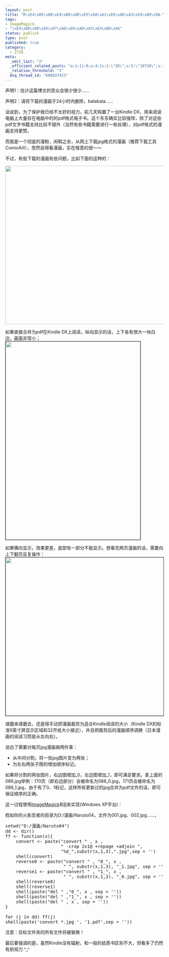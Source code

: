 ```yaml
--- 
layout: post
title: "R\xE4\xB9\x8B\xE4\xB8\x8D\xE5\x8A\xA1\xE6\xAD\xA3\xE4\xB8\x9A-\xE6\x89\xB9\xE5\xA4\x84\xE7\x90\x86\xE6\xBC\xAB\xE7\x94\xBB"
tags: 
- ImageMagick
- "\xE4\xB8\x8D\xE6\x97\xA0\xE6\xAD\xA3\xE4\xB8\x9A"
status: publish
type: post
published: true
category:
  - Z7Z8
meta: 
  _edit_last: "2"
  _efficient_related_posts: "a:1:{i:0;a:4:{s:2:\"ID\";s:5:\"10720\";s:10:\"post_title\";s:18:\"\xE9\x82\xA3\xE5\x8F\xAA\xE5\xA5\x94\xE8\xB7\x91\xE7\x9A\x84\xE9\xA9\xAC\";s:7:\"matches\";s:1:\"1\";s:9:\"permalink\";s:48:\"http://bjt.cos.name/2011/11/running-horse-movie/\";}}"
  _relation_threshold: "1"
  dsq_thread_id: "600837423"
---
```

声明1：估计这篇博文的受众会很少很少……

声明2：请将下载的漫画于24小时内删除，balabala……

话说到，为了保护我已经不太好的视力，前几天购置了一台Kindle DX，用来阅读电脑上大量存在电脑中的的pdf格式电子书。这个东东确实比较强悍，除了对这些pdf文字书籍支持比较不错外（当然有些书籍需要进行一些处理），对pdf格式的漫画支持更赞。

而我是一个彻底的漫粉，闲暇之余，从网上下载jpg格式的漫画（推荐下载工具ComicAiII），悠然自得看漫画，实在惬意的很～～

不过，有些下载的漫画有些问题，比如下面的这种的：

<a href="http://bjt.cos.name/wp-content/uploads/2010/10/Naruto_04_086.jpg"><img class="aligncenter size-full wp-image-10682" title="Naruto_04_086" src="http://bjt.cos.name/wp-content/uploads/2010/10/Naruto_04_086.jpg" alt="" width="644" height="503" /></a>
<p style="text-align: left;">如果直接合并为pdf在Kindle DX上阅读，纵向显示的话，上下各有很大一块白边，画面非常小；
<a href="http://bjt.cos.name/wp-content/uploads/2010/10/Naruto_04_086_1.jpg"><img class="aligncenter size-full wp-image-10682" style="border: 1px solid black;" title="Naruto_04_086_1" src="http://bjt.cos.name/wp-content/uploads/2010/10/Naruto_04_086_1.jpg" alt="" width="430" height="630" /></a></p>
如果横向显示，效果更差，底部有一部分不能显示。想看完两页漫画的话，需要向上下翻页反复操作：
<a href="http://bjt.cos.name/wp-content/uploads/2010/10/Naruto_04_086_2.jpg"><img class="aligncenter size-full wp-image-10682" style="border: 1px solid black;" title="Naruto_04_086_2" src="http://bjt.cos.name/wp-content/uploads/2010/10/Naruto_04_086_2.jpg" alt="" width="644" height="503" /></a>

琢磨来琢磨去，还是得手动把漫画裁剪为适合Kindle阅读的大小（Kindle DX的标准9英寸屏显示区域和32开纸大小接近），并且把裁剪后的漫画顺序调换（日本漫画的阅读习惯是从左向右）。

说白了需要对每页jpg漫画做两件事：
<ul>
	<li>从中间分割，将一张jpg图片变为两张；</li>
	<li>为左右两张子图的增加顺序标记。</li>
</ul>
如果将分割的两张图片，右边图增加_0，左边图增加_1，即可满足要求。拿上面的086.jpg举例：170页（即右边部分）会被命名为086_0.jpg，171页会被命名为086_1.jpg，由于有了0、1标记，这样所有更新过的jpg合并为pdf文件的话，即可保证顺序的正确。

这一过程使用<a href="http://www.imagemagick.technocozy.com/" target="_blank">ImageMagick</a>和<a href="http://www.r-project.org" target="_blank">R</a>来实现(Windows XP平台)：

假如你的火影忍者的目录为D:/漫画/Naruto04，文件为001.jpg、002.jpg……，
<pre lang="rsplus">setwd("D:/漫画/Naruto04")
dd &lt;- dir()
ff &lt;- function(x){
    convert &lt;- paste("convert " , x ,
                     " -crop 2x1@ +repage +adjoin ",
                     "%d_",substr(x,1,3),".jpg",sep = '')
    shell(convert)
    reverse0 &lt;- paste("convert " , "0_", x ,
                      " ", substr(x,1,3), "_1.jpg", sep = '')
    reverse1 &lt;- paste("convert " , "1_", x ,
                      " ", substr(x,1,3), "_0.jpg", sep = '')
    shell(reverse0)
    shell(reverse1)
    shell(paste("del " ,"0_", x , sep = ''))
    shell(paste("del " ,"1_", x , sep = ''))
    shell(paste("del " , x , sep = ''))
}

for (j in dd) ff(j)
shell(paste('convert *.jpg ', '1.pdf',sep = ''))
</pre>
<pre>注意：目标文件夹的所有文件将被替换！</pre>
最后要强调的是，虽然Kindle没有辐射，和一般的纸质书区别不大，但看多了仍然有损视力 ^_^
